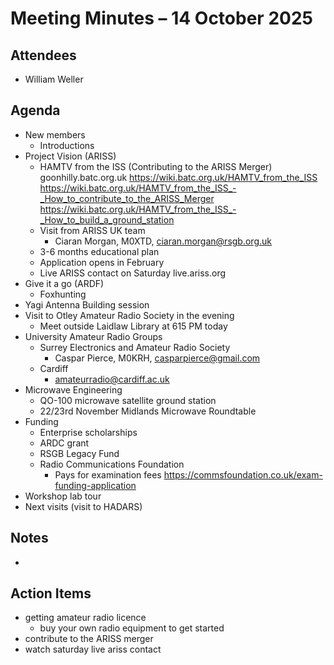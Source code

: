 # Meeting Minutes – 14 October 2025

## Attendees
- William Weller

## Agenda
- New members
  - Introductions 
- Project Vision (ARISS)
  - HAMTV from the ISS (Contributing to the ARISS Merger)
  goonhilly.batc.org.uk
  https://wiki.batc.org.uk/HAMTV_from_the_ISS
  https://wiki.batc.org.uk/HAMTV_from_the_ISS_-_How_to_contribute_to_the_ARISS_Merger
  https://wiki.batc.org.uk/HAMTV_from_the_ISS_-_How_to_build_a_ground_station
  - Visit from ARISS UK team
    - Ciaran Morgan, M0XTD, ciaran.morgan@rsgb.org.uk
  - 3-6 months educational plan
  - Application opens in February
  - Live ARISS contact on Saturday
  live.ariss.org
- Give it a go (ARDF)
  - Foxhunting
- Yagi Antenna Building session
- Visit to Otley Amateur Radio Society in the evening
  - Meet outside Laidlaw Library at 615 PM today
- University Amateur Radio Groups
  - Surrey Electronics and Amateur Radio Society
    - Caspar Pierce, M0KRH, casparpierce@gmail.com
  - Cardiff
    - amateurradio@cardiff.ac.uk
- Microwave Engineering
  - QO-100 microwave satellite ground station
  - 22/23rd November Midlands Microwave Roundtable
- Funding
  - Enterprise scholarships
  - ARDC grant
  - RSGB Legacy Fund
  - Radio Communications Foundation
    - Pays for examination fees 
    https://commsfoundation.co.uk/exam-funding-application
- Workshop lab tour
- Next visits (visit to HADARS)

## Notes
- 

## Action Items
- getting amateur radio licence
  - buy your own radio equipment to get started
- contribute to the ARISS merger
- watch saturday live ariss contact
